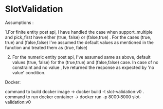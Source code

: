 # SlotValidation

Assumptions : 

1.For finite entity post api, I have handled the case when support_multiple and pick_first have either (true, false) or (false,true) . For the cases (true, true) and (false,false) I've assumed the default values as mentioned in the function and treated them as (true, false)

2. For the numeric entity post api, I've assumed same as above, default values (true, false) for the (true,true) and (false,false) case. In case of no constraint and no value , Ive returned the response as expected by 'no value' condition.

Docker:

command to build docker image -> docker build -t slot-validation:v0 .
command to run docker container -> docker run -p 8000:8000 slot-validation:v0 
